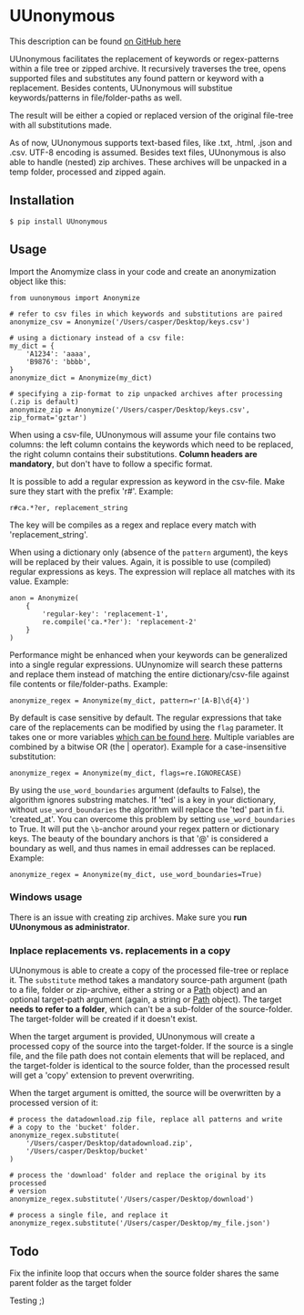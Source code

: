 # UUnonymous

This description can be found [on GitHub here](https://github.com/UtrechtUniversity/uunonymous)

UUnonymous facilitates the replacement of keywords or regex-patterns within a file tree or zipped archive. It recursively traverses the tree, opens supported files and substitutes any found pattern or keyword with a replacement. Besides contents, UUnonymous will substitue keywords/patterns in file/folder-paths as well.

The result will be either a copied or replaced version of the original file-tree with all substitutions made.

As of now, UUnonymous supports text-based files, like .txt, .html, .json and .csv. UTF-8 encoding is assumed. Besides text files, UUnonymous is also able to handle (nested) zip archives. These archives will be unpacked in a temp folder, processed and zipped again.

## Installation

`$ pip install UUnonymous`

## Usage

Import the Anomymize class in your code and create an anonymization object like this:

```
from uunonymous import Anonymize

# refer to csv files in which keywords and substitutions are paired
anonymize_csv = Anonymize('/Users/casper/Desktop/keys.csv')

# using a dictionary instead of a csv file:
my_dict = {
    'A1234': 'aaaa',
    'B9876': 'bbbb',
}
anonymize_dict = Anonymize(my_dict)

# specifying a zip-format to zip unpacked archives after processing (.zip is default)
anonymize_zip = Anonymize('/Users/casper/Desktop/keys.csv', zip_format='gztar')
```

When using a csv-file, UUnonymous will assume your file contains two columns: the left column contains the keywords which need to be replaced, the right column contains their substitutions. **Column headers are mandatory**, but don't have to follow a specific format.

It is possible to add a regular expression as keyword in the csv-file. Make sure they start with the prefix 'r#'. Example:

```
r#ca.*?er, replacement_string
```

The key will be compiles as a regex and replace every match with 'replacement_string'.


When using a dictionary only (absence of the `pattern` argument), the keys will be replaced by their values. Again, it is possible to use (compiled) regular expressions as keys. The expression will replace all matches with its value. Example:

```
anon = Anonymize(
    {
        'regular-key': 'replacement-1',
        re.compile('ca.*?er'): 'replacement-2'
    }
)
```

Performance might be enhanced when your keywords can be generalized into a single regular expressions. UUnynomize will search these patterns and replace them instead of matching the entire dictionary/csv-file against file contents or file/folder-paths. Example:

```
anonymize_regex = Anonymize(my_dict, pattern=r'[A-B]\d{4}')
```

By default is case sensitive by default. The regular expressions that take care of the replacements can be modified by using the `flag` parameter. It takes one or more variables [which can be found here](https://docs.python.org/3/library/re.html). Multiple variables are combined by a bitwise OR (the | operator). Example for a case-insensitive substitution:

```
anonymize_regex = Anonymize(my_dict, flags=re.IGNORECASE)
```

By using the `use_word_boundaries` argument (defaults to False), the algorithm ignores substring matches. If 'ted' is a key in your dictionary, without `use_word_boundaries` the algorithm will replace the 'ted' part in f.i. 'created_at'. You can overcome this problem by setting `use_word_boundaries` to True. It will put the `\b`-anchor around your regex pattern or dictionary keys. The beauty of the boundary anchors is that '@' is considered a boundary as well, and thus names in email addresses can be replaced. Example:

```
anonymize_regex = Anonymize(my_dict, use_word_boundaries=True)
```

### Windows usage

There is an issue with creating zip archives. Make sure you **run UUnonymous as administrator**.

### Inplace replacements vs. replacements in a copy

UUnonymous is able to create a copy of the processed file-tree or replace it. The `substitute` method takes a mandatory source-path argument (path to a file, folder or zip-archive, either a string or a [Path](https://docs.python.org/3/library/pathlib.html#basic-use) object) and an optional target-path argument (again, a string or [Path](https://docs.python.org/3/library/pathlib.html#basic-use) object). The target **needs to refer to a folder**, which can't be a sub-folder of the source-folder. The target-folder will be created if it doesn't exist.

When the target argument is provided, UUnonymous will create a processed copy of the source into the target-folder. If the source is a single file, and the file path does not contain elements that will be replaced, and the target-folder is identical to the source folder, than the processed result will get a 'copy' extension to prevent overwriting.

When the target argument is omitted, the source will be overwritten by a processed version of it:

```
# process the datadownload.zip file, replace all patterns and write
# a copy to the 'bucket' folder.
anonymize_regex.substitute(
    '/Users/casper/Desktop/datadownload.zip', 
    '/Users/casper/Desktop/bucket'
)

# process the 'download' folder and replace the original by its processed 
# version
anonymize_regex.substitute('/Users/casper/Desktop/download')

# process a single file, and replace it
anonymize_regex.substitute('/Users/casper/Desktop/my_file.json')
```

## Todo

Fix the infinite loop that occurs when the source folder shares the same parent folder as the target folder

Testing ;)